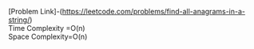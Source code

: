 [Problem Link]-(https://leetcode.com/problems/find-all-anagrams-in-a-string/)</br>
Time Complexity =O(n) </br>
Space Complexity=O(n)
